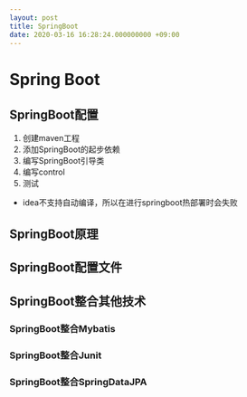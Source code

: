 ```yaml
---
layout: post
title: SpringBoot
date: 2020-03-16 16:28:24.000000000 +09:00
---
```


# Spring Boot

## SpringBoot配置
   1. 创建maven工程
   2. 添加SpringBoot的起步依赖
   3. 编写SpringBoot引导类
   4. 编写control
   5. 测试
   + idea不支持自动编译，所以在进行springboot热部署时会失败

## SpringBoot原理

## SpringBoot配置文件

## SpringBoot整合其他技术

### SpringBoot整合Mybatis

### SpringBoot整合Junit

### SpringBoot整合SpringDataJPA